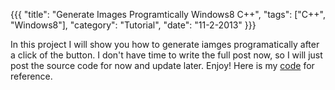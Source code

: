 {{{
  "title": "Generate Images Programtically Windows8 C++",
  "tags": ["C++", "Windows8"],
  "category": "Tutorial",
  "date": "11-2-2013"
}}}

In this project I will show you how to generate iamges programatically after
a click of the button.<!--more--> I don't have time to write the full post now,
so I will just post the source code for now and update later. Enjoy!
Here is my <a href='/downloads/RandomCard.zip'>code</a> for reference.
